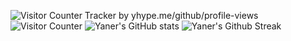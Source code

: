 ![Visitor Counter Tracker by yhype.me/github/profile-views](https://hit.yhype.me/github/profile?user_id=26623948)
![Visitor Counter](https://komarev.com/ghpvc/?username=yaner-here)
![Yaner's GitHub stats](https://github-readme-stats.vercel.app/api?username=yaner-here&show_icons=true&theme=react)
![Yaner's Github Streak](https://github-readme-streak-stats.herokuapp.com/?user=yaner-here&theme=react&date_format=%5BY.%5Dn.j&mode=weekly&card_width=467)
